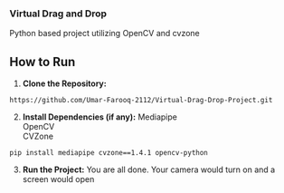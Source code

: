 ### Virtual Drag and Drop 
Python based project utilizing OpenCV and cvzone
<br>



## How to Run

1. **Clone the Repository:**
```
https://github.com/Umar-Farooq-2112/Virtual-Drag-Drop-Project.git
```

2. **Install Dependencies (if any):**
Mediapipe <br>
OpenCV <br>
CVZone <br>
```
pip install mediapipe cvzone==1.4.1 opencv-python
```
3. **Run the Project:**
You are all done. Your camera would turn on and a screen would open<br>
